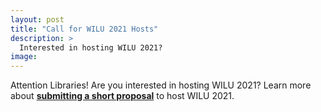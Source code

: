 ```yaml
---
layout: post
title: "Call for WILU 2021 Hosts"
description: >
  Interested in hosting WILU 2021? 
image: 
---
```

Attention Libraries! Are you interested in hosting WILU 2021? Learn more about **[submitting a short proposal](https://wilu-conference.github.io/about/2021/)** to host WILU 2021.
